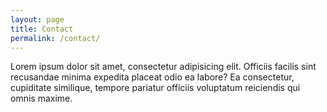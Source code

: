 ```yaml
---
layout: page
title: Contact
permalink: /contact/
---
```


<p>Lorem ipsum dolor sit amet, consectetur adipisicing elit. Officiis facilis sint recusandae minima expedita placeat odio ea labore? Ea consectetur, cupiditate similique, tempore pariatur officiis voluptatum reiciendis qui omnis maxime.</p>